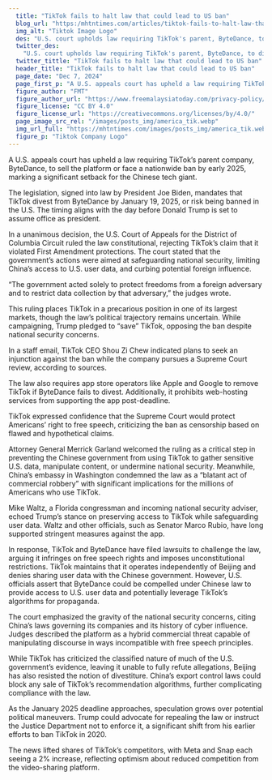 ```yaml
---
  title: "TikTok fails to halt law that could lead to US ban"
  blog_url: "https:/mhtntimes.com/articles/tiktok-fails-to-halt-law-that-could-lead-to-us-ban"
  img_alt: "Tiktok Image Logo"
  des: "U.S. court upholds law requiring TikTok's parent, ByteDance, to divest or face a ban by 2025, citing national security concerns. The decision intensifies the debate over free speech and data privacy."
  twitter_des:
    "U.S. court upholds law requiring TikTok's parent, ByteDance, to divest or face a ban by 2025, citing national security concerns. The decision intensifies the debate over free speech and data privacy."
  twitter_tittle: "TikTok fails to halt law that could lead to US ban"
  header_title: "TikTok fails to halt law that could lead to US ban"
  page_date: "Dec 7, 2024"
  page_first_p: "A U.S. appeals court has upheld a law requiring TikTok’s parent company, ByteDance, to sell the platform or face a nationwide ban by early 2025, marking a significant setback for the Chinese tech giant."
  figure_author: "FMT"
  figure_author_url: "https://www.freemalaysiatoday.com/privacy-policy/"
  figure_license: "CC BY 4.0"
  figure_license_url: "https://creativecommons.org/licenses/by/4.0/"
  page_image_src_rel: "/images/posts_img/america_tik.webp"
  img_url_full: "https://mhtntimes.com/images/posts_img/america_tik.webp"
  figure_p: "Tiktok Company Logo"
---
```


A U.S. appeals court has upheld a law requiring TikTok’s parent company, ByteDance, to sell the platform or face a nationwide ban by early 2025, marking a significant setback for the Chinese tech giant.

The legislation, signed into law by President Joe Biden, mandates that TikTok divest from ByteDance by January 19, 2025, or risk being banned in the U.S. The timing aligns with the day before Donald Trump is set to assume office as president.

In a unanimous decision, the U.S. Court of Appeals for the District of Columbia Circuit ruled the law constitutional, rejecting TikTok’s claim that it violated First Amendment protections. The court stated that the government’s actions were aimed at safeguarding national security, limiting China’s access to U.S. user data, and curbing potential foreign influence.

“The government acted solely to protect freedoms from a foreign adversary and to restrict data collection by that adversary,” the judges wrote.

This ruling places TikTok in a precarious position in one of its largest markets, though the law’s political trajectory remains uncertain. While campaigning, Trump pledged to “save” TikTok, opposing the ban despite national security concerns.

In a staff email, TikTok CEO Shou Zi Chew indicated plans to seek an injunction against the ban while the company pursues a Supreme Court review, according to sources.

The law also requires app store operators like Apple and Google to remove TikTok if ByteDance fails to divest. Additionally, it prohibits web-hosting services from supporting the app post-deadline.

TikTok expressed confidence that the Supreme Court would protect Americans’ right to free speech, criticizing the ban as censorship based on flawed and hypothetical claims.

Attorney General Merrick Garland welcomed the ruling as a critical step in preventing the Chinese government from using TikTok to gather sensitive U.S. data, manipulate content, or undermine national security. Meanwhile, China’s embassy in Washington condemned the law as a “blatant act of commercial robbery” with significant implications for the millions of Americans who use TikTok.

Mike Waltz, a Florida congressman and incoming national security adviser, echoed Trump’s stance on preserving access to TikTok while safeguarding user data. Waltz and other officials, such as Senator Marco Rubio, have long supported stringent measures against the app.

In response, TikTok and ByteDance have filed lawsuits to challenge the law, arguing it infringes on free speech rights and imposes unconstitutional restrictions. TikTok maintains that it operates independently of Beijing and denies sharing user data with the Chinese government. However, U.S. officials assert that ByteDance could be compelled under Chinese law to provide access to U.S. user data and potentially leverage TikTok’s algorithms for propaganda.

The court emphasized the gravity of the national security concerns, citing China’s laws governing its companies and its history of cyber influence. Judges described the platform as a hybrid commercial threat capable of manipulating discourse in ways incompatible with free speech principles.

While TikTok has criticized the classified nature of much of the U.S. government’s evidence, leaving it unable to fully refute allegations, Beijing has also resisted the notion of divestiture. China’s export control laws could block any sale of TikTok’s recommendation algorithms, further complicating compliance with the law.

As the January 2025 deadline approaches, speculation grows over potential political maneuvers. Trump could advocate for repealing the law or instruct the Justice Department not to enforce it, a significant shift from his earlier efforts to ban TikTok in 2020.

The news lifted shares of TikTok’s competitors, with Meta and Snap each seeing a 2% increase, reflecting optimism about reduced competition from the video-sharing platform.
